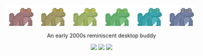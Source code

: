 <p align="center">
  <img src="images/banner.png" alt="Pidget banner"/>
</p>

<p align="center">
An early 2000s reminiscent desktop buddy
</p>

<p align="center">
<img src="https://img.shields.io/github/contributors/beyonson/pidget.svg">
<img src="https://img.shields.io/github/issues/beyonson/pidget.svg">
<img src="https://img.shields.io/github/issues-closed/beyonson/pidget.svg">
</p>
